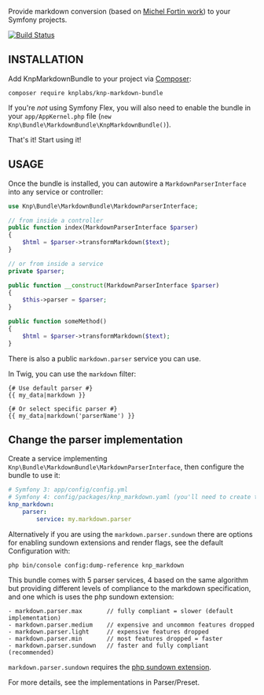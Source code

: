 Provide markdown conversion (based on [Michel Fortin work](https://github.com/michelf/php-markdown)) to your Symfony projects.

[![Build Status](https://secure.travis-ci.org/KnpLabs/KnpMarkdownBundle.svg)](http://travis-ci.org/KnpLabs/KnpMarkdownBundle)

## INSTALLATION

Add KnpMarkdownBundle to your project via [Composer](https://getcomposer.org/):

```
composer require knplabs/knp-markdown-bundle
```

If you're *not* using Symfony Flex, you will also need to enable
the bundle in your `app/AppKernel.php` file
(`new Knp\Bundle\MarkdownBundle\KnpMarkdownBundle()`).

That's it! Start using it!

## USAGE

Once the bundle is installed, you can autowire a `MarkdownParserInterface`
into any service or controller:

```php
use Knp\Bundle\MarkdownBundle\MarkdownParserInterface;

// from inside a controller
public function index(MarkdownParserInterface $parser)
{
    $html = $parser->transformMarkdown($text);
}

// or from inside a service
private $parser;

public function __construct(MarkdownParserInterface $parser)
{
    $this->parser = $parser;
}

public function someMethod()
{
    $html = $parser->transformMarkdown($text);
}
```

There is also a public `markdown.parser` service you can use.

In Twig, you can use the `markdown` filter:

```twig
{# Use default parser #}
{{ my_data|markdown }}

{# Or select specific parser #}
{{ my_data|markdown('parserName') }}
```

## Change the parser implementation

Create a service implementing `Knp\Bundle\MarkdownBundle\MarkdownParserInterface`,
then configure the bundle to use it:

```yaml
# Symfony 3: app/config/config.yml
# Symfony 4: config/packages/knp_markdown.yaml (you'll need to create this)
knp_markdown:
    parser:
        service: my.markdown.parser
```

Alternatively if you are using the ``markdown.parser.sundown`` there are
options for enabling sundown extensions and render flags, see the
default Configuration with:

    php bin/console config:dump-reference knp_markdown

This bundle comes with 5 parser services, 4 based on the same algorithm
but providing different levels of compliance to the markdown specification,
and one which is uses the php sundown extension:

    - markdown.parser.max       // fully compliant = slower (default implementation)
    - markdown.parser.medium    // expensive and uncommon features dropped
    - markdown.parser.light     // expensive features dropped
    - markdown.parser.min       // most features dropped = faster
    - markdown.parser.sundown   // faster and fully compliant (recommended)

``markdown.parser.sundown`` requires the [php sundown extension](https://github.com/chobie/php-sundown).

For more details, see the implementations in Parser/Preset.
